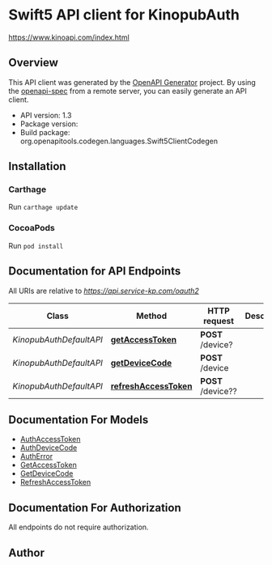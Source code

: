 # Swift5 API client for KinopubAuth

https://www.kinoapi.com/index.html

## Overview
This API client was generated by the [OpenAPI Generator](https://openapi-generator.tech) project.  By using the [openapi-spec](https://github.com/OAI/OpenAPI-Specification) from a remote server, you can easily generate an API client.

- API version: 1.3
- Package version: 
- Build package: org.openapitools.codegen.languages.Swift5ClientCodegen

## Installation

### Carthage

Run `carthage update`

### CocoaPods

Run `pod install`

## Documentation for API Endpoints

All URIs are relative to *https://api.service-kp.com/oauth2*

Class | Method | HTTP request | Description
------------ | ------------- | ------------- | -------------
*KinopubAuthDefaultAPI* | [**getAccessToken**](docs/KinopubAuthDefaultAPI.md#getaccesstoken) | **POST** /device? | 
*KinopubAuthDefaultAPI* | [**getDeviceCode**](docs/KinopubAuthDefaultAPI.md#getdevicecode) | **POST** /device | 
*KinopubAuthDefaultAPI* | [**refreshAccessToken**](docs/KinopubAuthDefaultAPI.md#refreshaccesstoken) | **POST** /device?? | 


## Documentation For Models

 - [AuthAccessToken](docs/AuthAccessToken.md)
 - [AuthDeviceCode](docs/AuthDeviceCode.md)
 - [AuthError](docs/AuthError.md)
 - [GetAccessToken](docs/GetAccessToken.md)
 - [GetDeviceCode](docs/GetDeviceCode.md)
 - [RefreshAccessToken](docs/RefreshAccessToken.md)


## Documentation For Authorization

 All endpoints do not require authorization.


## Author



